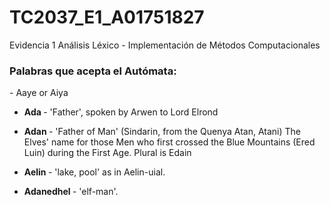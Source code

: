 # TC2037_E1_A01751827
Evidencia 1 Análisis Léxico - Implementación de Métodos Computacionales

<h3> Palabras que acepta el Autómata: </h3>
- Aaye or Aiya

- <strong> Ada </strong> - 'Father', spoken by Arwen to Lord Elrond

- <strong> Adan </strong> - 'Father of Man' (Sindarin, from the Quenya Atan, Atani) The Elves' name for those Men who first crossed the Blue Mountains (Ered Luin) during the First Age. Plural is Edain

- <strong> Aelin </strong> - 'lake, pool' as in Aelin-uial.

- <strong> Adanedhel </strong> - 'elf-man'.

